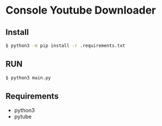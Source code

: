 # Console Youtube Downloader


## Install
```sh
$ python3 -m pip install -r .requirements.txt
```

## RUN
```sh
$ python3 main.py
```

## Requirements
 - python3
 - pytube

